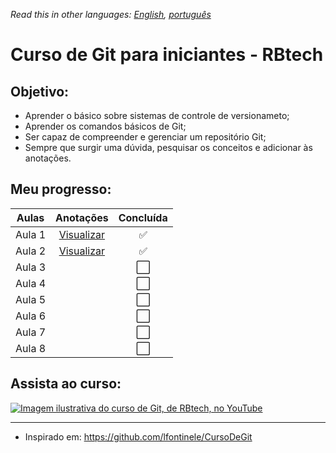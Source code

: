 *Read this in other languages: [English](readme.md), [português](readme.pt.md)*

# Curso de Git para iniciantes - RBtech

## Objetivo:

* Aprender o básico sobre sistemas de controle de versionameto;
* Aprender os comandos básicos de Git;
* Ser capaz de compreender e gerenciar um repositório Git;
* Sempre que surgir uma dúvida, pesquisar os conceitos e adicionar às anotações.

## Meu progresso:

| Aulas  | Anotações                                    | Concluída            |
|:------:|:--------------------------------------------:|:--------------------:|
| Aula 1 | [Visualizar](lessons/lang/pt/lesson-1.pt.md) | :white_check_mark:   |
| Aula 2 | [Visualizar](lessons/lang/pt/lesson-2.pt.md) | :white_check_mark: |
| Aula 3 |                                              | :white_large_square: |
| Aula 4 |                                              | :white_large_square: |
| Aula 5 |                                              | :white_large_square: |
| Aula 6 |                                              | :white_large_square: |
| Aula 7 |                                              | :white_large_square: |
| Aula 8 |                                              | :white_large_square: |

## Assista ao curso:

[![Imagem ilustrativa do curso de Git, de RBtech, no YouTube](https://img.youtube.com/vi/-GhA2JPImgU/mqdefault.jpg)](https://www.youtube.com/playlist?list=PLInBAd9OZCzzHBJjLFZzRl6DgUmOeG3H0)

---

* Inspirado em: https://github.com/lfontinele/CursoDeGit
